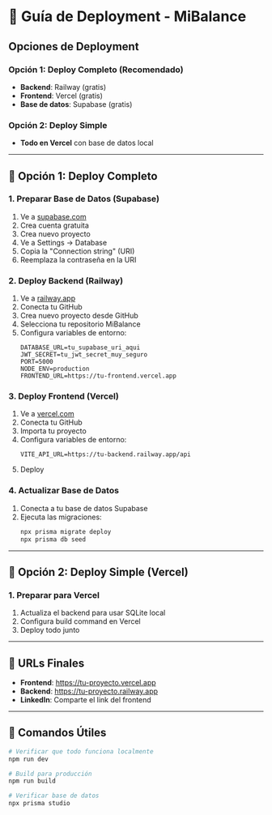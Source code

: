 # 🚀 Guía de Deployment - MiBalance

## Opciones de Deployment

### Opción 1: Deploy Completo (Recomendado)

- **Backend**: Railway (gratis)
- **Frontend**: Vercel (gratis)
- **Base de datos**: Supabase (gratis)

### Opción 2: Deploy Simple

- **Todo en Vercel** con base de datos local

---

## 🎯 Opción 1: Deploy Completo

### 1. Preparar Base de Datos (Supabase)

1. Ve a [supabase.com](https://supabase.com)
2. Crea cuenta gratuita
3. Crea nuevo proyecto
4. Ve a Settings → Database
5. Copia la "Connection string" (URI)
6. Reemplaza la contraseña en la URI

### 2. Deploy Backend (Railway)

1. Ve a [railway.app](https://railway.app)
2. Conecta tu GitHub
3. Crea nuevo proyecto desde GitHub
4. Selecciona tu repositorio MiBalance
5. Configura variables de entorno:
   ```
   DATABASE_URL=tu_supabase_uri_aqui
   JWT_SECRET=tu_jwt_secret_muy_seguro
   PORT=5000
   NODE_ENV=production
   FRONTEND_URL=https://tu-frontend.vercel.app
   ```

### 3. Deploy Frontend (Vercel)

1. Ve a [vercel.com](https://vercel.com)
2. Conecta tu GitHub
3. Importa tu proyecto
4. Configura variables de entorno:
   ```
   VITE_API_URL=https://tu-backend.railway.app/api
   ```
5. Deploy

### 4. Actualizar Base de Datos

1. Conecta a tu base de datos Supabase
2. Ejecuta las migraciones:
   ```bash
   npx prisma migrate deploy
   npx prisma db seed
   ```

---

## 🎯 Opción 2: Deploy Simple (Vercel)

### 1. Preparar para Vercel

1. Actualiza el backend para usar SQLite local
2. Configura build command en Vercel
3. Deploy todo junto

---

## 📱 URLs Finales

- **Frontend**: https://tu-proyecto.vercel.app
- **Backend**: https://tu-proyecto.railway.app
- **LinkedIn**: Comparte el link del frontend

---

## 🔧 Comandos Útiles

```bash
# Verificar que todo funciona localmente
npm run dev

# Build para producción
npm run build

# Verificar base de datos
npx prisma studio
```
